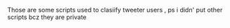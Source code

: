 Those are some scripts  used to clasiify tweeter users  , 
ps  i didn' put  other scripts bcz they are private 
